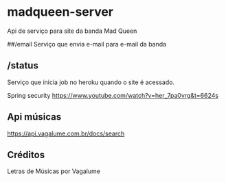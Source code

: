 # madqueen-server

Api de serviço para site da banda Mad Queen

##/email
Serviço que envia e-mail para e-mail da banda

## /status
Serviço que inicia job no heroku quando o site é acessado.


Spring security
https://www.youtube.com/watch?v=her_7pa0vrg&t=6624s

## Api músicas
https://api.vagalume.com.br/docs/search

## Créditos
Letras de Músicas por Vagalume